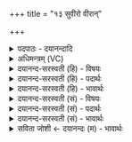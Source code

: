 +++
title = "१३ सुवीरो वीरान्"

+++
<details><summary>पदपाठः - दयानन्दादि</summary>

सु॒वीर॒ इति॑ सु॒ऽवीरः॑। वी॒रान्। प्र॒ज॒नय॒न्निति॑ प्रऽज॒नय॑न्। परि॑। इ॒हि॒। अ॒भि। रा॒यः। पोषे॑ण। यज॑मानम्। स॒ञ्ज॒ग्मा॒न इति॑ सम्ऽजग्मा॒नः। दि॒वा। पृ॒थि॒व्या। शु॒क्रः। शु॒क्रशो॑चि॒षेति॑ शु॒क्रऽशो॑चिषा। निर॑स्त॒ इति॒ निःऽअ॑स्तः। शण्डः॑। शु॒क्रस्य॑। अ॒धि॒ष्ठान॑म्। अ॒धि॒स्थान॒मित्य॑धि॒ऽस्थान॑म्। अ॒सि॒। १३।
</details>

<details><summary>अधिमन्त्रम् (VC)</summary>

- विश्वेदेवा देवताः
- वत्सार काश्यप ऋषिः
- निचृद् आर्षी त्रिष्टुप्, प्राजापत्या गायत्री
- धैवतः, षड्जः
</details>

<details><summary>दयानन्द-सरस्वती (हि) - विषयः</summary>

उक्त योग का अनुष्ठान करनेवाला योगी कैसा होता है, यह उपदेश अगले मन्त्र में किया है ॥
</details>

<details><summary>दयानन्द-सरस्वती (हि) - पदार्थः</summary>

पदार्थान्वयभाषाः -  हे योगिन् ! (सुवीरः) श्रेष्ठ वीर के समान योगबल को प्राप्त हुए आप (वीरान्) अच्छे-अच्छे गुणयुक्त पुरुषों को (प्रजनयन्) प्रसिद्ध करते हुए (परीहि) सब जगह भ्रमण कीजिये। इसी प्रकार (यजमानम्) धन आदि पदार्थों को देनेवाले उत्तम पुरुषों के (अभि) सन्मुख (रायः) धन की (पोषेण) पुष्टि से (सञ्जग्मानः) सङ्गत हूजिये और आप (दिवा) सूर्य्य और (पृथिव्या) पृथिवी के गुणों के साथ (शुक्रः) अति बलवान् (शुक्रशोचिषा) सब को शोधनेवाले सूर्य्य की दीप्ति से (निरस्तः) अन्धकार के समान पृथक् हुए ही योगबल के प्रकाश से विषयवासना से छूटे हुए (शण्डः) शमदमादि गुणयुक्त (शुक्रस्य) अत्यन्त योगबल के (अधिष्ठानम्) आधार (असि) हैं ॥१३॥
</details>

<details><summary>दयानन्द-सरस्वती (हि) - भावार्थः</summary>

भावार्थभाषाः -  शमदमादि गुणों का आधार योगाभ्यास में तत्पर योगीजन अपनी योगविद्या के प्रचार से योगविद्या चाहनेवालों का आत्मबल बढ़ाता हुआ सब जगह सूर्य्य के समान प्रकाशित होता है ॥१३॥
</details>

<details><summary>दयानन्द-सरस्वती (सं) - विषयः</summary>

उक्तयोगमनुष्ठाता योगी कीदृग् भवतीत्युपदिश्यते ॥
</details>

<details><summary>दयानन्द-सरस्वती (सं) - पदार्थः</summary>

पदार्थान्वयभाषाः -  हे योगिन् ! सुवीरस्त्वं वीरान् प्रजनयन् परीहि एवं यजमानमभि रायस्पोषेण सञ्जग्मानो दिवा पृथिव्या सह शुक्रः शुक्रशोचिषा निरस्त एव विषयवासनारहितः शण्डस्त्वं शुक्रस्याधिष्ठानमसि ॥१३॥
</details>

<details><summary>दयानन्द-सरस्वती (सं) - भावार्थः</summary>

भावार्थभाषाः -  शमदमादिगुणाधिष्ठानो योगाभ्यासनिरतो योगी स्वयोगविद्याप्रचारेण जिज्ञासूनात्मबलं वर्द्धयन् सर्वथा सूर्य्य इव प्रकाशमानो भवति ॥१३॥
</details>

<details><summary>सविता जोशी ← दयानन्दः (म) - भावार्थः</summary>

भावार्थभाषाः -  शम, दम गुणांचा आधार असलेल्या योगाभ्यासात योगाभ्यासी आपल्या योगविद्येच्या प्रसाराने योगविद्या शिकू इच्छिणाऱ्यांचे आत्मबल वाढवून सर्वत्र सूर्याप्रमाणे प्रकाशित होतो.
</details>